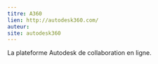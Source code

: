 ```yaml
---
titre: A360
lien: http://autodesk360.com/
auteur: 
site: autodesk360
---
```


La plateforme Autodesk de collaboration en ligne.
